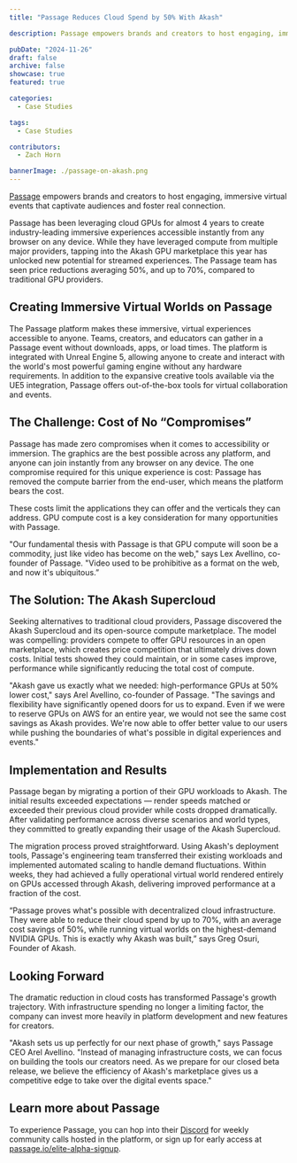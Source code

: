 ```yaml
---
title: "Passage Reduces Cloud Spend by 50% With Akash"

description: Passage empowers brands and creators to host engaging, immersive virtual events that captivate audiences and foster real connection.

pubDate: "2024-11-26"
draft: false
archive: false
showcase: true
featured: true

categories:
  - Case Studies

tags:
  - Case Studies

contributors:
  - Zach Horn

bannerImage: ./passage-on-akash.png
---
```


[Passage](https://www.passage.io/) empowers brands and creators to host engaging, immersive virtual events that captivate audiences and foster real connection. 

Passage has been leveraging cloud GPUs for almost 4 years to create industry-leading immersive experiences accessible instantly from any browser on any device. While they have leveraged compute from multiple major providers, tapping into the Akash GPU marketplace this year has unlocked new potential for streamed experiences. The Passage team has seen price reductions averaging 50%, and up to 70%, compared to traditional GPU providers.

## Creating Immersive Virtual Worlds on Passage
The Passage platform makes these immersive, virtual experiences accessible to anyone. Teams, creators, and educators can gather in a Passage event without downloads, apps, or load times. The platform is integrated with Unreal Engine 5, allowing anyone to create and interact with the world's most powerful gaming engine without any hardware requirements. In addition to the expansive creative tools available via the UE5 integration, Passage offers out-of-the-box tools for virtual collaboration and events.

## The Challenge: Cost of No “Compromises”
Passage has made zero compromises when it comes to accessibility or immersion. The graphics are the best possible across any platform, and anyone can join instantly from any browser on any device. The one compromise required for this unique experience is cost: Passage has removed the compute barrier from the end-user, which means the platform bears the cost.

These costs limit the applications they can offer and the verticals they can address. GPU compute cost is a key consideration for many opportunities with Passage.

"Our fundamental thesis with Passage is that GPU compute will soon be a commodity, just like video has become on the web," says Lex Avellino, co-founder of Passage. "Video used to be prohibitive as a format on the web, and now it's ubiquitous.”

## The Solution: The Akash Supercloud
Seeking alternatives to traditional cloud providers, Passage discovered the Akash Supercloud and its open-source compute marketplace. The model was compelling: providers compete to offer GPU resources in an open marketplace, which creates price competition that ultimately drives down costs. Initial tests showed they could maintain, or in some cases improve, performance while significantly reducing the total cost of compute.

"Akash gave us exactly what we needed: high-performance GPUs at 50% lower cost," says Arel Avellino, co-founder of Passage. "The savings and flexibility have significantly opened doors for us to expand. Even if we were to reserve GPUs on AWS for an entire year, we would not see the same cost savings as Akash provides. We're now able to offer better value to our users while pushing the boundaries of what's possible in digital experiences and events."

## Implementation and Results
Passage began by migrating a portion of their GPU workloads to Akash. The initial results exceeded expectations — render speeds matched or exceeded their previous cloud provider while costs dropped dramatically. After validating performance across diverse scenarios and world types, they committed to greatly expanding their usage of the Akash Supercloud.

The migration process proved straightforward. Using Akash's deployment tools, Passage's engineering team transferred their existing workloads and implemented automated scaling to handle demand fluctuations. Within weeks, they had achieved a fully operational virtual world rendered entirely on GPUs accessed through Akash, delivering improved performance at a fraction of the cost.

“Passage proves what's possible with decentralized cloud infrastructure. They were able to reduce their cloud spend by up to 70%, with an average cost savings of 50%, while running virtual worlds on the highest-demand NVIDIA GPUs. This is exactly why Akash was built,” says Greg Osuri, Founder of Akash.

## Looking Forward
The dramatic reduction in cloud costs has transformed Passage's growth trajectory. With infrastructure spending no longer a limiting factor, the company can invest more heavily in platform development and new features for creators.

"Akash sets us up perfectly for our next phase of growth," says Passage CEO Arel Avellino. "Instead of managing infrastructure costs, we can focus on building the tools our creators need. As we prepare for our closed beta release, we believe the efficiency of Akash's marketplace gives us a competitive edge to take over the digital events space."

## Learn more about Passage
To experience Passage, you can hop into their [Discord](https://discord.gg/passage) for weekly community calls hosted in the platform, or sign up for early access at [passage.io/elite-alpha-signup](http://passage.io/elite-alpha-signup). 